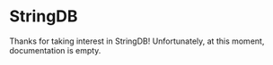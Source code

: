 # StringDB

Thanks for taking interest in StringDB! Unfortunately, at this moment, documentation is empty.